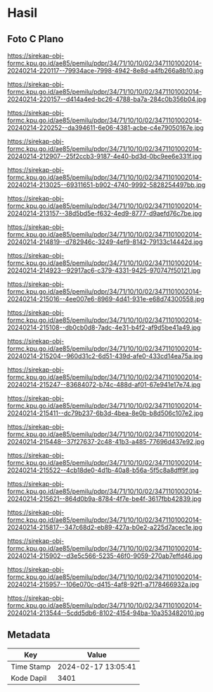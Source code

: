 # Hasil

## Foto C Plano

https://sirekap-obj-formc.kpu.go.id/ae85/pemilu/pdpr/34/71/10/10/02/3471101002014-20240214-220117--79934ace-7998-4942-8e8d-a4fb266a8b10.jpg

https://sirekap-obj-formc.kpu.go.id/ae85/pemilu/pdpr/34/71/10/10/02/3471101002014-20240214-220157--d414a4ed-bc26-4788-ba7a-284c0b356b04.jpg

https://sirekap-obj-formc.kpu.go.id/ae85/pemilu/pdpr/34/71/10/10/02/3471101002014-20240214-220252--da394611-6e06-4381-acbe-c4e79050167e.jpg

https://sirekap-obj-formc.kpu.go.id/ae85/pemilu/pdpr/34/71/10/10/02/3471101002014-20240214-212907--25f2ccb3-9187-4e40-bd3d-0bc9ee6e331f.jpg

https://sirekap-obj-formc.kpu.go.id/ae85/pemilu/pdpr/34/71/10/10/02/3471101002014-20240214-213025--69311651-b902-4740-9992-5828254497bb.jpg

https://sirekap-obj-formc.kpu.go.id/ae85/pemilu/pdpr/34/71/10/10/02/3471101002014-20240214-213157--38d5bd5e-f632-4ed9-8777-d9aefd76c7be.jpg

https://sirekap-obj-formc.kpu.go.id/ae85/pemilu/pdpr/34/71/10/10/02/3471101002014-20240214-214819--d782946c-3249-4ef9-8142-79133c14442d.jpg

https://sirekap-obj-formc.kpu.go.id/ae85/pemilu/pdpr/34/71/10/10/02/3471101002014-20240214-214923--92917ac6-c379-4331-9425-970747f50121.jpg

https://sirekap-obj-formc.kpu.go.id/ae85/pemilu/pdpr/34/71/10/10/02/3471101002014-20240214-215016--4ee007e6-8969-4d41-931e-e68d74300558.jpg

https://sirekap-obj-formc.kpu.go.id/ae85/pemilu/pdpr/34/71/10/10/02/3471101002014-20240214-215108--db0cb0d8-7adc-4e31-b4f2-af9d5be41a49.jpg

https://sirekap-obj-formc.kpu.go.id/ae85/pemilu/pdpr/34/71/10/10/02/3471101002014-20240214-215204--960d31c2-6d51-439d-afe0-433cd14ea75a.jpg

https://sirekap-obj-formc.kpu.go.id/ae85/pemilu/pdpr/34/71/10/10/02/3471101002014-20240214-215247--83684072-b74c-488d-af01-67e941e17e74.jpg

https://sirekap-obj-formc.kpu.go.id/ae85/pemilu/pdpr/34/71/10/10/02/3471101002014-20240214-215411--dc79b237-6b3d-4bea-8e0b-b8d506c107e2.jpg

https://sirekap-obj-formc.kpu.go.id/ae85/pemilu/pdpr/34/71/10/10/02/3471101002014-20240214-215448--37f27637-2c48-41b3-a485-77696d437e92.jpg

https://sirekap-obj-formc.kpu.go.id/ae85/pemilu/pdpr/34/71/10/10/02/3471101002014-20240214-215522--4cb18de0-4d1b-40a8-b56a-5f5c8a8dff9f.jpg

https://sirekap-obj-formc.kpu.go.id/ae85/pemilu/pdpr/34/71/10/10/02/3471101002014-20240214-215621--864d0b9a-8784-4f7e-be4f-3617fbb42839.jpg

https://sirekap-obj-formc.kpu.go.id/ae85/pemilu/pdpr/34/71/10/10/02/3471101002014-20240214-215817--347c68d2-eb89-427a-b0e2-a225d7acec1e.jpg

https://sirekap-obj-formc.kpu.go.id/ae85/pemilu/pdpr/34/71/10/10/02/3471101002014-20240214-215902--d3e5c566-5235-46f0-9059-270ab7effd46.jpg

https://sirekap-obj-formc.kpu.go.id/ae85/pemilu/pdpr/34/71/10/10/02/3471101002014-20240214-215957--106e070c-d415-4af8-92f1-a7178466932a.jpg

https://sirekap-obj-formc.kpu.go.id/ae85/pemilu/pdpr/34/71/10/10/02/3471101002014-20240214-213544--5cdd5db6-8102-4154-94ba-10a353482010.jpg


## Metadata

| Key        | Value               |
| ---------- | ------------------- |
| Time Stamp | 2024-02-17 13:05:41 |
| Kode Dapil | 3401                |



